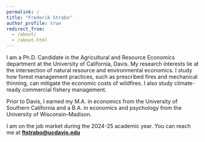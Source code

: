 ```yaml
---
permalink: /
title: "Frederik Strabo"
author_profile: true
redirect_from: 
  - /about/
  - /about.html
---
```


I am a Ph.D. Candidate in the Agricultural and Resource Economics department at the University of California, Davis. My research interests lie at the intersection of natural resource and environmental economics. I study how forest management practices, such as prescribed fires and mechanical thinning, can mitigate the economic costs of wildfires. I also study climate-ready commercial fishery management.

Prior to Davis, I earned my M.A. in economics from the University of Southern California and a B.A. in economics and psychology from the University of Wisconsin-Madison.

I am on the job market during the 2024-25 academic year. You can reach me at **ftstrabo@ucdavis.edu**

